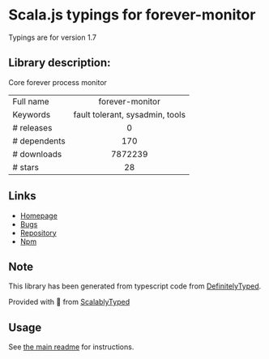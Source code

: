 
# Scala.js typings for forever-monitor

Typings are for version 1.7

## Library description:
Core forever process monitor

|                    |                 |
| ------------------ | :-------------: |
| Full name          | forever-monitor |
| Keywords           | fault tolerant, sysadmin, tools |
| # releases         | 0 |
| # dependents       | 170 |
| # downloads        | 7872239 |
| # stars            | 28 |

## Links
- [Homepage](https://github.com/nodejitsu/forever-monitor#readme)
- [Bugs](https://github.com/nodejitsu/forever-monitor/issues)
- [Repository](https://github.com/nodejitsu/forever-monitor)
- [Npm](https://www.npmjs.com/package/forever-monitor)
    


## Note
This library has been generated from typescript code from [DefinitelyTyped](https://definitelytyped.org).

Provided with :purple_heart: from [ScalablyTyped](https://github.com/oyvindberg/ScalablyTyped)

## Usage
See [the main readme](../../readme.md) for instructions.


